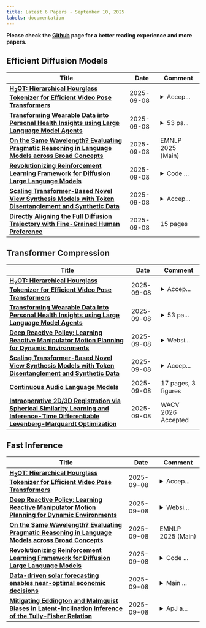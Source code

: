 ```yaml
---
title: Latest 6 Papers - September 10, 2025
labels: documentation
---
```

**Please check the [Github](https://github.com/zezhishao/MTS_Daily_ArXiv) page for a better reading experience and more papers.**

## Efficient Diffusion Models
| **Title** | **Date** | **Comment** |
| --- | --- | --- |
| **[H$_{2}$OT: Hierarchical Hourglass Tokenizer for Efficient Video Pose Transformers](http://arxiv.org/abs/2509.06956v1)** | 2025-09-08 | <details><summary>Accep...</summary><p>Accepted by TPAMI 2025, Open Sourced. arXiv admin note: substantial text overlap with arXiv:2311.12028</p></details> |
| **[Transforming Wearable Data into Personal Health Insights using Large Language Model Agents](http://arxiv.org/abs/2406.06464v4)** | 2025-09-08 | <details><summary>53 pa...</summary><p>53 pages, 7 main figures, 2 main tables, accepted to Nature Communications</p></details> |
| **[On the Same Wavelength? Evaluating Pragmatic Reasoning in Language Models across Broad Concepts](http://arxiv.org/abs/2509.06952v1)** | 2025-09-08 | EMNLP 2025 (Main) |
| **[Revolutionizing Reinforcement Learning Framework for Diffusion Large Language Models](http://arxiv.org/abs/2509.06949v1)** | 2025-09-08 | <details><summary>Code ...</summary><p>Code and Models: https://github.com/Gen-Verse/dLLM-RL</p></details> |
| **[Scaling Transformer-Based Novel View Synthesis Models with Token Disentanglement and Synthetic Data](http://arxiv.org/abs/2509.06950v1)** | 2025-09-08 | <details><summary>Accep...</summary><p>Accepted at ICCV 2025</p></details> |
| **[Directly Aligning the Full Diffusion Trajectory with Fine-Grained Human Preference](http://arxiv.org/abs/2509.06942v1)** | 2025-09-08 | 15 pages |

## Transformer Compression
| **Title** | **Date** | **Comment** |
| --- | --- | --- |
| **[H$_{2}$OT: Hierarchical Hourglass Tokenizer for Efficient Video Pose Transformers](http://arxiv.org/abs/2509.06956v1)** | 2025-09-08 | <details><summary>Accep...</summary><p>Accepted by TPAMI 2025, Open Sourced. arXiv admin note: substantial text overlap with arXiv:2311.12028</p></details> |
| **[Transforming Wearable Data into Personal Health Insights using Large Language Model Agents](http://arxiv.org/abs/2406.06464v4)** | 2025-09-08 | <details><summary>53 pa...</summary><p>53 pages, 7 main figures, 2 main tables, accepted to Nature Communications</p></details> |
| **[Deep Reactive Policy: Learning Reactive Manipulator Motion Planning for Dynamic Environments](http://arxiv.org/abs/2509.06953v1)** | 2025-09-08 | <details><summary>Websi...</summary><p>Website at \url{deep-reactive-policy.com}</p></details> |
| **[Scaling Transformer-Based Novel View Synthesis Models with Token Disentanglement and Synthetic Data](http://arxiv.org/abs/2509.06950v1)** | 2025-09-08 | <details><summary>Accep...</summary><p>Accepted at ICCV 2025</p></details> |
| **[Continuous Audio Language Models](http://arxiv.org/abs/2509.06926v1)** | 2025-09-08 | 17 pages, 3 figures |
| **[Intraoperative 2D/3D Registration via Spherical Similarity Learning and Inference-Time Differentiable Levenberg-Marquardt Optimization](http://arxiv.org/abs/2509.06890v1)** | 2025-09-08 | WACV 2026 Accepted |

## Fast Inference
| **Title** | **Date** | **Comment** |
| --- | --- | --- |
| **[H$_{2}$OT: Hierarchical Hourglass Tokenizer for Efficient Video Pose Transformers](http://arxiv.org/abs/2509.06956v1)** | 2025-09-08 | <details><summary>Accep...</summary><p>Accepted by TPAMI 2025, Open Sourced. arXiv admin note: substantial text overlap with arXiv:2311.12028</p></details> |
| **[Deep Reactive Policy: Learning Reactive Manipulator Motion Planning for Dynamic Environments](http://arxiv.org/abs/2509.06953v1)** | 2025-09-08 | <details><summary>Websi...</summary><p>Website at \url{deep-reactive-policy.com}</p></details> |
| **[On the Same Wavelength? Evaluating Pragmatic Reasoning in Language Models across Broad Concepts](http://arxiv.org/abs/2509.06952v1)** | 2025-09-08 | EMNLP 2025 (Main) |
| **[Revolutionizing Reinforcement Learning Framework for Diffusion Large Language Models](http://arxiv.org/abs/2509.06949v1)** | 2025-09-08 | <details><summary>Code ...</summary><p>Code and Models: https://github.com/Gen-Verse/dLLM-RL</p></details> |
| **[Data-driven solar forecasting enables near-optimal economic decisions](http://arxiv.org/abs/2509.06925v1)** | 2025-09-08 | <details><summary>Main ...</summary><p>Main text ~12 pages, 4 figures, 0 tables</p></details> |
| **[Mitigating Eddington and Malmquist Biases in Latent-Inclination Inference of the Tully-Fisher Relation](http://arxiv.org/abs/2504.10589v3)** | 2025-09-08 | <details><summary>ApJ a...</summary><p>ApJ accepted. Python functions and notebook are available at https://github.com/fuhaiastro/TFR_biases</p></details> |

